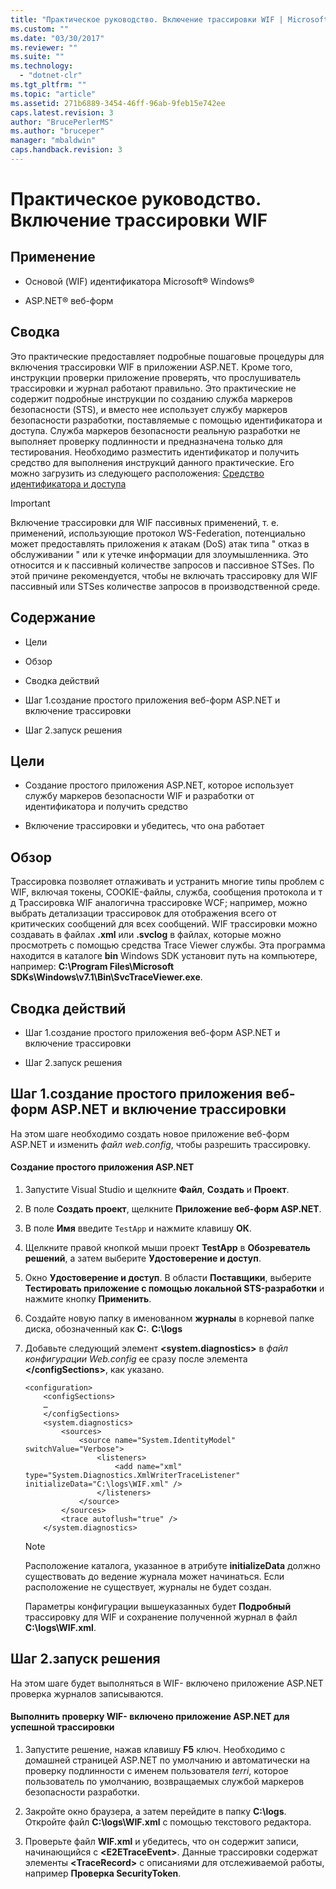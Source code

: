 ```yaml
---
title: "Практическое руководство. Включение трассировки WIF | Microsoft Docs"
ms.custom: ""
ms.date: "03/30/2017"
ms.reviewer: ""
ms.suite: ""
ms.technology: 
  - "dotnet-clr"
ms.tgt_pltfrm: ""
ms.topic: "article"
ms.assetid: 271b6889-3454-46ff-96ab-9feb15e742ee
caps.latest.revision: 3
author: "BrucePerlerMS"
ms.author: "bruceper"
manager: "mbaldwin"
caps.handback.revision: 3
---
```

# Практическое руководство. Включение трассировки WIF
## Применение  
  
-   Основой \(WIF\) идентификатора Microsoft® Windows®  
  
-   ASP.NET® веб\-форм  
  
## Сводка  
 Это практические предоставляет подробные пошаговые процедуры для включения трассировки WIF в приложении ASP.NET.  Кроме того, инструкции проверки приложение проверять, что прослушиватель трассировки и журнал работают правильно.  Это практические не содержит подробные инструкции по созданию служба маркеров безопасности \(STS\), и вместо нее использует службу маркеров безопасности разработки, поставляемые с помощью идентификатора и доступа.  Служба маркеров безопасности реальную разработки не выполняет проверку подлинности и предназначена только для тестирования.  Необходимо разместить идентификатор и получить средство для выполнения инструкций данного практические.  Его можно загрузить из следующего расположения: [Средство идентификатора и доступа](http://go.microsoft.com/fwlink/?LinkID=245849)  
  
> [!IMPORTANT]
>  Включение трассировки для WIF пассивных применений, т. е. применений, использующие протокол WS\-Federation, потенциально может предоставлять приложения к атакам \(DoS\) атак типа " отказ в обслуживании " или к утечке информации для злоумышленника.  Это относится и к пассивный количестве запросов и пассивное STSes.  По этой причине рекомендуется, чтобы не включать трассировку для WIF пассивный или STSes количестве запросов в производственной среде.  
  
## Содержание  
  
-   Цели  
  
-   Обзор  
  
-   Сводка действий  
  
-   Шаг 1.создание простого приложения веб\-форм ASP.NET и включение трассировки  
  
-   Шаг 2.запуск решения  
  
## Цели  
  
-   Создание простого приложения ASP.NET, которое использует службу маркеров безопасности WIF и разработки от идентификатора и получить средство  
  
-   Включение трассировки и убедитесь, что она работает  
  
## Обзор  
 Трассировка позволяет отлаживать и устранить многие типы проблем с WIF, включая токены, COOKIE\-файлы, служба, сообщения протокола и т д  Трассировка WIF аналогична трассировке WCF; например, можно выбрать детализации трассировок для отображения всего от критических сообщений для всех сообщений.  WIF трассировки можно создавать в файлах **.xml** или **.svclog** в файлах, которые можно просмотреть с помощью средства Trace Viewer службы.  Эта программа находится в каталоге **bin** Windows SDK установит путь на компьютере, например: **C:\\Program Files\\Microsoft SDKs\\Windows\\v7.1\\Bin\\SvcTraceViewer.exe**.  
  
## Сводка действий  
  
-   Шаг 1.создание простого приложения веб\-форм ASP.NET и включение трассировки  
  
-   Шаг 2.запуск решения  
  
## Шаг 1.создание простого приложения веб\-форм ASP.NET и включение трассировки  
 На этом шаге необходимо создать новое приложение веб\-форм ASP.NET и изменить *файл web.config*, чтобы разрешить трассировку.  
  
#### Создание простого приложения ASP.NET  
  
1.  Запустите Visual Studio и щелкните **Файл**, **Создать** и **Проект**.  
  
2.  В поле **Создать проект**, щелкните **Приложение веб\-форм ASP.NET**.  
  
3.  В поле **Имя** введите `TestApp` и нажмите клавишу **ОК**.  
  
4.  Щелкните правой кнопкой мыши проект **TestApp** в **Обозреватель решений**, а затем выберите **Удостоверение и доступ**.  
  
5.  Окно **Удостоверение и доступ**.  В области **Поставщики**, выберите **Тестировать приложение с помощью локальной STS\-разработки** и нажмите кнопку **Применить**.  
  
6.  Создайте новую папку в именованном **журналы** в корневой папке диска, обозначенный как **C:**. **C:\\logs**  
  
7.  Добавьте следующий элемент **\<system.diagnostics\>** в *файл конфигурации Web.config* ее сразу после элемента **\<\/configSections\>**, как указано.  
  
    ```  
    <configuration>  
        <configSections>  
        …  
        </configSections>  
        <system.diagnostics>  
            <sources>  
                <source name="System.IdentityModel" switchValue="Verbose">  
                    <listeners>  
                        <add name="xml" type="System.Diagnostics.XmlWriterTraceListener" initializeData="C:\logs\WIF.xml" />  
                    </listeners>  
                </source>  
            </sources>  
            <trace autoflush="true" />  
        </system.diagnostics>  
    ```  
  
    > [!NOTE]
    >  Расположение каталога, указанное в атрибуте **initializeData** должно существовать до ведение журнала может начинаться.  Если расположение не существует, журналы не будет создан.  
  
     Параметры конфигурации вышеуказанных будет **Подробный** трассировку для WIF и сохранение полученной журнал в файл **C:\\logs\\WIF.xml**.  
  
## Шаг 2.запуск решения  
 На этом шаге будет выполняться в WIF\- включено приложение ASP.NET проверка журналов записываются.  
  
#### Выполнить проверку WIF\- включено приложение ASP.NET для успешной трассировки  
  
1.  Запустите решение, нажав клавишу **F5** ключ.  Необходимо с домашней страницей ASP.NET по умолчанию и автоматически на проверку подлинности с именем пользователя *terri*, которое пользователь по умолчанию, возвращаемых службой маркеров безопасности разработки.  
  
2.  Закройте окно браузера, а затем перейдите в папку **C:\\logs**.  Откройте файл **C:\\logs\\WIF.xml** с помощью текстового редактора.  
  
3.  Проверьте файл **WIF.xml** и убедитесь, что он содержит записи, начинающийся с **\<E2ETraceEvent\>**.  Данные трассировки содержат элементы **\<TraceRecord\>** с описаниями для отслеживаемой работы, например **Проверка SecurityToken**.